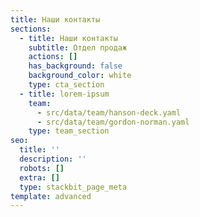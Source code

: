 ```yaml
---
title: Наши контакты
sections:
  - title: Наши контакты
    subtitle: Отдел продаж
    actions: []
    has_background: false
    background_color: white
    type: cta_section
  - title: lorem-ipsum
    team:
      - src/data/team/hanson-deck.yaml
      - src/data/team/gordon-norman.yaml
    type: team_section
seo:
  title: ''
  description: ''
  robots: []
  extra: []
  type: stackbit_page_meta
template: advanced
---
```

